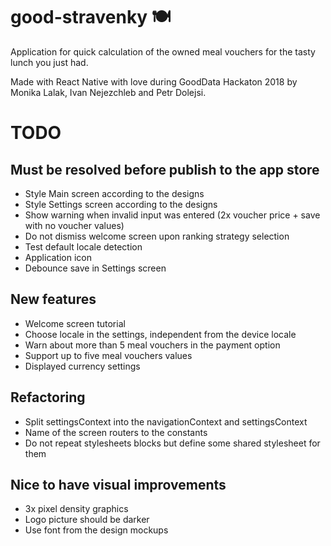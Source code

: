 # good-stravenky 🍽

Application for quick calculation of the owned meal vouchers for the tasty lunch you just had.

Made with React Native with love during GoodData Hackaton 2018 by Monika Lalak, Ivan Nejezchleb and Petr Dolejsi.

# TODO

## Must be resolved before publish to the app store
* Style Main screen according to the designs
* Style Settings screen according to the designs
* Show warning when invalid input was entered (2x voucher price + save with no voucher values) 
* Do not dismiss welcome screen upon ranking strategy selection
* Test default locale detection
* Application icon
* Debounce save in Settings screen

## New features
* Welcome screen tutorial
* Choose locale in the settings, independent from the device locale
* Warn about more than 5 meal vouchers in the payment option
* Support up to five meal vouchers values
* Displayed currency settings

## Refactoring
* Split settingsContext into the navigationContext and settingsContext
* Name of the screen routers to the constants
* Do not repeat stylesheets blocks but define some shared stylesheet for them

## Nice to have visual improvements
* 3x pixel density graphics
* Logo picture should be darker   
* Use font from the design mockups 
 
